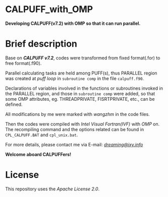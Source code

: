 # CALPUFF_with_OMP
**Developing CALPUFF(v7.2) with OMP so that it can run parallel.**

# Brief description
Base on **_CALPUFF v7.2_**, codes were transformed from fixed format(.for) to free format(.f90).

Parallel calculating tasks are held among PUFF(s), thus PARALLEL region was created at *puff loop* in `subroutine comp` in the file `calpuff.f90`.

Declarations of variables involved in the functions or subroutines invoked in the PARALLEL region, and those in `subroutine comp` were added, so that some OMP attributes, eg. THREADPRIVATE, FISRTPRIVATE, etc., can be defined.

All modifications by me were marked with *wangzhm* in the code files.

Then the codes were compiled with *Intel Visual Fortran(IVF)* with *OMP* on.
The recompiling command and the options related can be found in `CPL_CALPUFF.BAT` and `cpl_unix.bat`.

For more details, please contact me via E-mail: *dreaming@ixy.info*

**Welcome aboard CALPUFFers!**


# License
This repository uses the *Apache License 2.0*.
